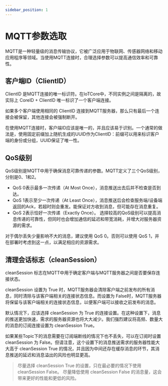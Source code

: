 ```yaml
---
sidebar_position: 1
---
```


# MQTT参数选取

MQTT是一种轻量级的消息传输协议，它被广泛应用于物联网、传感器网络和移动应用程序等领域。当使用MQTT连接时，合理选择参数可以提高通信效率和可靠性。

## 客户端ID（ClientID）

ClientID 是MQTT连接的唯一标识符。在IoTCore中，不同实例之间是隔离的，故实际上 CoreID + ClientID 唯一标识了一个客户端连接。

如果多个客户端使用相同的 ClientID 连接到MQTT服务器，那么只有最后一个连接会被保留，其他连接会被强制断开。

在使用MQTT连接时，客户端ID应该是唯一的，并且应该易于识别。一个通常的做法是，使用固定前缀加上随机生成的UUID作为ClientID：前缀可以用来标识客户端的身份或分组，UUID保证了唯一性。

## QoS级别

QoS级别是MQTT中用于确保消息可靠传递的参数。MQTT定义了三个QoS级别，分别是0、1和2。

- QoS 0表示最多一次传递（At Most Once），消息推送出去后并不检查是否到达。
- QoS 1表示至少一次传递（At Least Once），消息推送后会检查服务端/设备端返回的Ack，若超时则会重发。能保证对方收到消息，但可能存在消息重复。
- QoS 2表示恰好一次传递（Exactly Once）。
选择较高的QoS级别可以提高消息传递的可靠性，但同时也会增加通信的延迟和带宽消耗，并增大对服务器资源的需求。

对于偶尔丢失少量影响不大的消息，建议使用 QoS 0。否则可以使用 QoS 1，并在部署时考虑到这一点，以满足相应的资源需求。


## 清理会话标志（cleanSession）

cleanSession 标志在MQTT中用于确定客户端与MQTT服务器之间是否要保存连接状态。

cleanSession 设置为 True 时，MQTT服务器会清除客户端之前发布的所有消息，同时清除与该客户端相关的连接状态信息。而设置为 False时，MQTT服务器将保留与该客户端相关的连接状态信息，以便客户端可以接收之前发布的消息。

默认情况下，应该选择 cleanSession 为 True 的连接设置。在这种设置下，消息的推送更加快速，需求的服务器资源也将大大减少。我们强烈建议将高频、数量大的消息的订阅连接设置为 cleanSession True。

如果某些Topic下的消息需要在订阅端断线的情况下也不丢失，可以在订阅时设置 cleanSession 为 False。但请注意，这个设置下的消息推送需求的服务器性能大大高于 cleanSession True 的情况，并且因为中间还存在缓存消息的环节，其消息推送的延迟和消息溢出的风险也明显更高。

> 尽量选择 cleanSession True 的设置，只在最必要的情况下使用 cleanSession False。
> 尽量降低使用 cleanSession False 的消息量，这会带来更好的性能和更低的风险。
